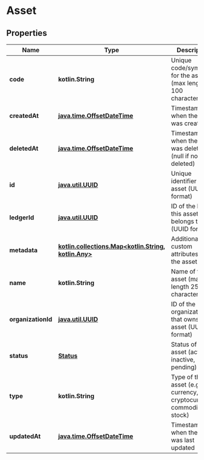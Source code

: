 
# Asset

## Properties
| Name | Type | Description | Notes |
| ------------ | ------------- | ------------- | ------------- |
| **code** | **kotlin.String** | Unique code/symbol for the asset (max length 100 characters) |  [optional] |
| **createdAt** | [**java.time.OffsetDateTime**](java.time.OffsetDateTime.md) | Timestamp when the asset was created |  [optional] |
| **deletedAt** | [**java.time.OffsetDateTime**](java.time.OffsetDateTime.md) | Timestamp when the asset was deleted (null if not deleted) |  [optional] |
| **id** | [**java.util.UUID**](java.util.UUID.md) | Unique identifier for the asset (UUID format) |  [optional] |
| **ledgerId** | [**java.util.UUID**](java.util.UUID.md) | ID of the ledger this asset belongs to (UUID format) |  [optional] |
| **metadata** | [**kotlin.collections.Map&lt;kotlin.String, kotlin.Any&gt;**](kotlin.Any.md) | Additional custom attributes for the asset |  [optional] |
| **name** | **kotlin.String** | Name of the asset (max length 256 characters) |  [optional] |
| **organizationId** | [**java.util.UUID**](java.util.UUID.md) | ID of the organization that owns this asset (UUID format) |  [optional] |
| **status** | [**Status**](Status.md) | Status of the asset (active, inactive, pending) |  [optional] |
| **type** | **kotlin.String** | Type of the asset (e.g., currency, cryptocurrency, commodity, stock) |  [optional] |
| **updatedAt** | [**java.time.OffsetDateTime**](java.time.OffsetDateTime.md) | Timestamp when the asset was last updated |  [optional] |



